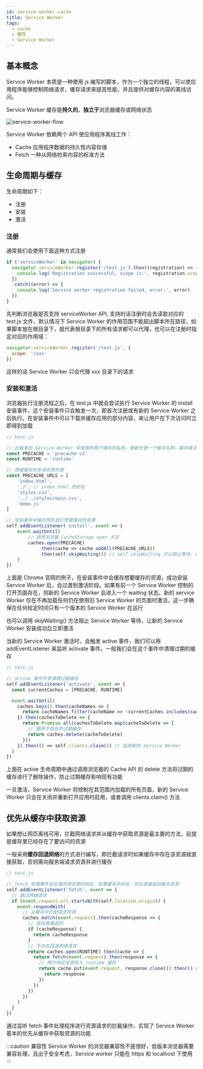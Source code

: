 ```yaml
---
id: service-worker-cache
title: Service Worker
tags:
  - cache
  - 缓存
  - Service Worker
---
```


## 基本概念

Service Worker 本质是一种使用 js 编写的脚本，作为一个独立的线程，可以使应用程序能够控制网络请求，缓存请求来提高性能，并且提供对缓存内容的离线访问。

Service Worker 缓存是**持久的**，**独立于**浏览器缓存或网络状态

![service-worker-flow](https://fxpby.oss-cn-beijing.aliyuncs.com/blogImg/network/cache/service-worker-flow.png)

Service Worker 依赖两个 API 使应用程序离线工作：

- Cache 应用程序数据的持久性内容存储
- Fetch 一种从网络检索内容的标准方法

## 生命周期与缓存

生命周期如下：

- 注册
- 安装
- 激活

### 注册

通常我们会使用下面这种方式注册

```js
if ('serviceWorker' in navigator) {
  navigator.serviceWorker.register('/test.js').then((registration) => {
    console.log('Registration successful, scope is:', registration.scope);
  })
  .catch((error) => {
    console.log('Service worker registration failed, error:', error)
  })
}
```

先判断浏览器是否支持 serviceWorker API, 支持的话注册时会去读取对应的 test.js 文件，默认情况下 Service Worker 的作用范围不能超出脚本所在路径，如果脚本放在根目录下，就代表根目录下的所有请求都可以代理，也可以在注册时指定对应的作用域：

```js
navigator.serviceWorker.register('/test.js', {
  scope: '/xxx'
})
```

这样的话 Service Worker 只会代理 xxx 目录下的请求

### 安装和激活

浏览器执行注册流程之后，在 test.js 中就会尝试执行 Service Worker 的 install 安装事件，这个安装事件只会触发一次，即首次注册或有新的 Service Worker 之后执行。在安装事件中可以下载并缓存应用的部分内容，来让用户在下次访问时立即得到加载

```js
// test.js

// 此版本的 Service Worker 中使用的两个缓存的名称，更新任意一个缓存名称，都将再次触发安装事件
const PRECACHE = 'precache-v1'
const RUNTIME = 'runtime'

// 想被缓存的本地资源列表
const PRECACHE_URLS = [
    'index.html',
    './', // index.html 的别名
    'styles.css',
    '../../styles/main.css',
    'demo.js'
]

// 安装事件中缓存预先我们想要缓存的资源
self.addEventListener('install', event => {
    event.waitUntil(
        // 调用浏览器 CacheStorage open 方法
        caches.open(PRECACHE)
            .then(cache => cache.addAll(PRECACHE_URLS))
            .then(self.skipWaiting()) // self.skipWaiting 可以阻止等待，让新的 Service Worker 安装成功后立即激活
    )
})
```

上面是 Chrome 官网的例子，在安装事件中会缓存想要缓存的资源，成功安装 Service Worker 后，会过渡到激活阶段。如果有前一个 Service Worker 控制的打开页面存在，则新的 Service Worker 会进入一个 waiting 状态。新的 service Worker 仅在不再加载任何仍在使用旧 Service Worker 的页面时激活，这一步确保在任何给定时间只有一个版本的 Service Worker 在运行

也可以调用 skipWaiting() 方法阻止 Service Worker 等待，让新的 Service Worker 安装成功后立即激活

当新的 Service Worker 激活时，会触发 active 事件，我们可以用 addEventListener 来监听 activate 事件。一般我们会在这个事件中清理过期的缓存

```js
// test.js

// active 事件负责清理过期缓存
self.addEventListener('activate', event => {
  const currentCaches = [PRECACHE, RUNTIME]

  event.waitUntil(
    caches.keys().then(cacheNames => {
      return cacheNames.filter(cacheName => !currentCaches.includes(cacheName))
    }).then(cachesToDelete => {
      return Promise.all(cachesToDelete.map(cacheToDelete => {
        // 删除不存在的过期缓存
        return caches.delete(cacheToDelete)
      }))
    }).then(() => self.clients.claim()) // 启用新的 Service Worker
  )
})
```

上面在 active 生命周期中通过调用浏览器的 Cache API 的 delete 方法将过期的缓存进行了删除操作，防止过期缓存影响现有功能

一旦激活，Service Worker 将控制在其范围内加载的所有页面，新的 Service Worker 只会在关闭并重新打开应用时启用，或者调用 clients.claim() 方法

## 优先从缓存中获取资源

如果想让网页离线可用，拦截网络请求并从缓存中获取资源是最主要的方法，前提是缓存里已经存在了要访问的资源

一般采用**缓存回退网络**的方式进行编写，即拦截请求时如果缓存中存在该资源就直接获取，否则需向服务端请求资源并进行缓存

```js
// test.js

// fetch 处理事件会处理同源资源的响应，如果缓存中存在，则会直接返回缓存资源
self.addEventListener('fetch', event => {
  // 跳过跨域请求
  if (event.request.url.startsWith(self.location.origin)) {
    event.respondWith(
      // 从缓存中匹配请求资源
      caches.match(event.request).then(cacheResponse => {
        // 存在直接返回
        if (cacheResponse) {
          return cacheResponse
        }
        // 不存在回退网络请求
        return caches.open(RUNTIME).then(cache => {
          return fetch(event.request).then(response => {
            // 拷贝响应资源存入 runtime 缓存
            return cache.put(event.request, response.clone()).then(() =>{
              return response
            })
          })
        })
      })
    )
  }
})
```

通过监听 fetch 事件处理程序进行资源请求的拦截操作，实现了 Service Worker 基本的优先从缓存中获取资源的功能

:::caution 兼容性
Service Worker 的浏览器兼容性不是很好，低版本浏览器需要兼容处理，且出于安全考虑，Service worker 只能在 https 和 localhost 下使用
:::
